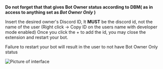 **Do not forget that that gives Bot Owner status according to DBM( as in access to anything set as _Bot Owner Only_ )**

Insert the desired owner's Discord ID, It **MUST** be the discord id, not the name of the user
(Right click -> Copy ID on the users name with developer mode enabled)
Once you click the + to add the id, you may close the extension and restart your bot.

Failure to restart your bot will result in the user to not have Bot Owner Only status

![Picture of interface](https://i.imgur.com/uvpmbKY.png)
